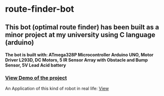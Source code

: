 # route-finder-bot

## This bot (optimal route finder) has been built as a minor project at my university using C language (arduino)

#### The bot is built with: ATmega328P Microcontroller Arduino UNO, Motor Driver L293D, DC Motors, 5 IR Sensor Array with Obstacle and Bump Sensor, 5V Lead Acid battery

### [View Demo of the project](https://drive.google.com/file/d/1AvrnS-28u6lHXvMGm6U5jJNbngXTayNh/view?usp=sharing)

An Application of this kind of robot in real life: [View](https://youtu.be/mr9kK0_7x08?t=400)
